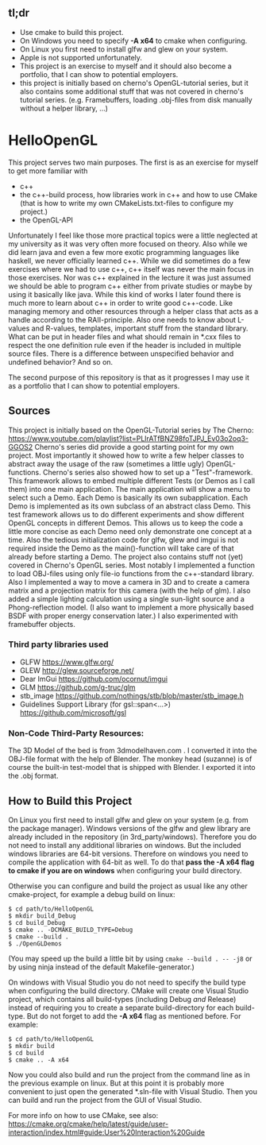 ## tl;dr
- Use cmake to build this project.
- On Windows you need to specify **-A x64** to cmake when configuring.
- On Linux you first need to install glfw and glew on your system.
- Apple is not supported unfortunately.
- This project is an exercise to myself and it should also become a portfolio, that I can show to potential employers.
- this project is initially based on cherno's OpenGL-tutorial series, but it also contains some additional stuff that was not covered in cherno's tutorial series. (e.g. Framebuffers, loading .obj-files from disk manually without a helper library, ...)

# HelloOpenGL

This project serves two main purposes. The first is as an exercise for myself to get more familiar with 
- c++
- the c++-build process, how libraries work in c++ and how to use CMake (that is how to write my own CMakeLists.txt-files to configure my project.)
- the OpenGL-API

Unfortunately I feel like those more practical topics were a little neglected at my university as it was very often more focused on theory. Also while we did learn java and even a few more exotic programming languages like haskell, we never officially learned c++. While we did sometimes do a few exercises where we had to use c++, c++ itself was never the main focus in those exercises. Nor was c++ explained in the lecture it was just assumed we should be able to program c++ either from private studies or maybe by using it basically like java.
While this kind of works I later found there is much more to learn about c++ in order to write good c++-code. Like managing memory and other resources through a helper class that acts as a handle according to the RAII-principle. Also one needs to know about L-values and R-values, templates, important stuff from the standard library. What can be put in header files and what should remain in *.cxx files to respect the one definition rule even if the header is included in multiple source files. There is a difference between unspecified behavior and undefined behavior? And so on.

The second purpose of this repository is that as it progresses I may use it as a portfolio that I can show to potential employers.

## Sources
This project is initially based on the OpenGL-Tutorial series by The Cherno:
https://www.youtube.com/playlist?list=PLlrATfBNZ98foTJPJ_Ev03o2oq3-GGOS2
Cherno's series did provide a good starting point for my own project. Most importantly it showed how to write a few helper classes to abstract away the usage of the raw (sometimes a little ugly) OpenGL-functions. 
Cherno's series also showed how to set up a "Test"-framework. This framework allows to embed multiple different Tests (or Demos as I call them) into one main application. The main application will show a menu to select such a Demo. Each Demo is basically its own subapplication. Each Demo is implemented as its own subclass of an abstract class Demo. This test framework allows us to do different experiments and show different OpenGL concepts in different Demos. This allows us to keep the code a little more concise as each Demo need only demonstrate one concept at a time. Also the tedious initialization code for glfw, glew and imgui is not required inside the Demo as the main()-function will take care of that already before starting a Demo.
The project also contains stuff not (yet) covered in Cherno's OpenGL series. Most notably I implemented a function to load OBJ-files using only file-io functions from the c++-standard library. Also I implemented a way to move a camera in 3D and to create a camera matrix and a projection matrix for this camera (with the help of glm). I also added a simple lighting calculation using a single sun-light source and a Phong-reflection model. (I also want to implement a more physically based BSDF with proper energy conservation later.) I also experimented with framebuffer objects.


### Third party libraries used
- GLFW https://www.glfw.org/
- GLEW http://glew.sourceforge.net/
- Dear ImGui https://github.com/ocornut/imgui
- GLM https://github.com/g-truc/glm
- stb_image https://github.com/nothings/stb/blob/master/stb_image.h
- Guidelines Support Library (for gsl::span<...>) https://github.com/microsoft/gsl

### Non-Code Third-Party Resources:
The 3D Model of the bed is from 3dmodelhaven.com . I converted it into the OBJ-file format with the help of Blender.
The monkey head (suzanne) is of course the built-in test-model that is shipped with Blender. I exported it into the .obj format.

## How to Build this Project
On Linux you first need to install glfw and glew on your system (e.g. from the package manager).
Windows versions of the glfw and glew library are already included in the repository
(in 3rd_party/windows). Therefore you do not need to install any additional libraries on windows.
But the included windows libraries are 64-bit versions. Therefore on windows you need
to compile the application with 64-bit as well. 
To do that **pass the -A x64 flag to cmake if you are on windows** when configuring your build directory.

Otherwise you can configure and build the project as usual like any other cmake-project, for example a debug build on linux:
```
$ cd path/to/HelloOpenGL
$ mkdir build_Debug
$ cd build_Debug
$ cmake .. -DCMAKE_BUILD_TYPE=Debug
$ cmake --build .
$ ./OpenGLDemos
```

(You may speed up the build a little bit by using
`cmake --build . -- -j8`
or by using ninja instead of the default Makefile-generator.)


On windows with Visual Studio you do not need to specify the build type when configuring the build directory. CMake will create one Visual Studio project, which contains all build-types (including Debug *and* Release) instead of requiring you to create a separate build-directory for each build-type. But do not forget to add the **-A x64** flag as mentioned before. For example:
```
$ cd path/to/HelloOpenGL
$ mkdir build
$ cd build
$ cmake .. -A x64
```

Now you could also build and run the project from the command line as in the previous example on linux. But at this point it is probably more convenient to just open the generated \*.sln-file with Visual Studio. Then you can build and run the project from the GUI of Visual Studio.

For more info on how to use CMake, see also:
<https://cmake.org/cmake/help/latest/guide/user-interaction/index.html#guide:User%20Interaction%20Guide>
